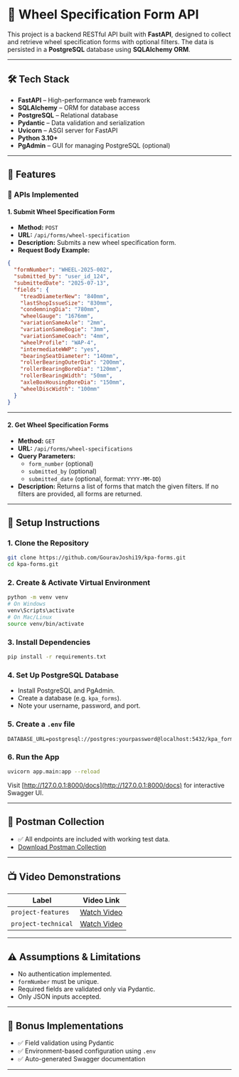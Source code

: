 
# 🚆 Wheel Specification Form API

This project is a backend RESTful API built with **FastAPI**, designed to collect and retrieve wheel specification forms with optional filters. The data is persisted in a **PostgreSQL** database using **SQLAlchemy ORM**.

---

## 🛠 Tech Stack

- **FastAPI** – High-performance web framework
- **SQLAlchemy** – ORM for database access
- **PostgreSQL** – Relational database
- **Pydantic** – Data validation and serialization
- **Uvicorn** – ASGI server for FastAPI
- **Python 3.10+**
- **PgAdmin** – GUI for managing PostgreSQL (optional)

---

## 🚀 Features

### 📌 APIs Implemented

#### 1. Submit Wheel Specification Form

- **Method:** `POST`
- **URL:** `/api/forms/wheel-specification`
- **Description:** Submits a new wheel specification form.
- **Request Body Example:**
```json
{
  "formNumber": "WHEEL-2025-002",
  "submitted_by": "user_id_124",
  "submittedDate": "2025-07-13",
  "fields": {
    "treadDiameterNew": "840mm",
    "lastShopIssueSize": "830mm",
    "condemningDia": "780mm",
    "wheelGauge": "1676mm",
    "variationSameAxle": "2mm",
    "variationSameBogie": "3mm",
    "variationSameCoach": "4mm",
    "wheelProfile": "WAP-4",
    "intermediateWWP": "yes",
    "bearingSeatDiameter": "140mm",
    "rollerBearingOuterDia": "200mm",
    "rollerBearingBoreDia": "120mm",
    "rollerBearingWidth": "50mm",
    "axleBoxHousingBoreDia": "150mm",
    "wheelDiscWidth": "100mm"
  }
}
```

---

#### 2. Get Wheel Specification Forms

- **Method:** `GET`
- **URL:** `/api/forms/wheel-specifications`
- **Query Parameters:**
  - `form_number` (optional)
  - `submitted_by` (optional)
  - `submitted_date` (optional, format: `YYYY-MM-DD`)
- **Description:** Returns a list of forms that match the given filters. If no filters are provided, all forms are returned.

---

## 🧰 Setup Instructions

### 1. Clone the Repository

```bash
git clone https://github.com/GouravJoshi19/kpa-forms.git
cd kpa-forms.git
```

### 2. Create & Activate Virtual Environment

```bash
python -m venv venv
# On Windows
venv\Scripts\activate
# On Mac/Linux
source venv/bin/activate
```

### 3. Install Dependencies

```bash
pip install -r requirements.txt
```

### 4. Set Up PostgreSQL Database

- Install PostgreSQL and PgAdmin.
- Create a database (e.g. `kpa_forms`).
- Note your username, password, and port.

### 5. Create a `.env` file

```env
DATABASE_URL=postgresql://postgres:yourpassword@localhost:5432/kpa_forms
```

### 6. Run the App

```bash
uvicorn app.main:app --reload
```

Visit [http://127.0.0.1:8000/docs](http://127.0.0.1:8000/docs) for interactive Swagger UI.

---

## 🧪 Postman Collection

- ✅ All endpoints are included with working test data.
- [Download Postman Collection](https://drive.google.com/file/d/1AjeSziTXrW_RASy3domhz-nsiJ_dHa6Z/view?usp=sharing)

---

## 📺 Video Demonstrations

| Label              | Video Link                                      |
|--------------------|-------------------------------------------------|
| `project-features` | [Watch Video](https://drive.google.com/file/d/1dbbI5IVs-RoIz9MH-OYtT4lUM5s4ZcjJ/view?usp=sharing)   |
| `project-technical`| [Watch Video](https://drive.google.com/file/d/1aOM6pCxoeX6HgenosE7S-yVkikcV4Fe9/view?usp=sharing)   |


---

## ⚠️ Assumptions & Limitations

- No authentication implemented.
- `formNumber` must be unique.
- Required fields are validated only via Pydantic.
- Only JSON inputs accepted.

---

## 🎁 Bonus Implementations

- ✅ Field validation using Pydantic
- ✅ Environment-based configuration using `.env`
- ✅ Auto-generated Swagger documentation

---


